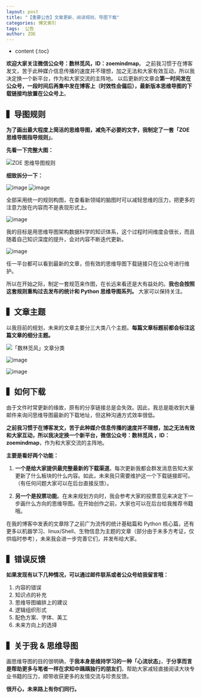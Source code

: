 ```yaml
---
layout: post
title: "【重要公告】文章更新、阅读规则、导图下载"
categories: 博文索引
tags:  公告
author: ZOE
---
```


* content
{:toc}


**欢迎大家关注微信公众号：数林觅风，ID：zoemindmap**。
之前我习惯于在博客发文，苦于此种媒介信息传播的速度并不理想，加之无法和大家有效互动，所以我决定换一个新平台，作为和大家交流的主阵地。
以后更新的文章会**第一时间发在公众号，一段时间后再集中发在博客上（时效性会偏后），最新版本思维导图的下载链接均放置在公众号上**。









## ▍导图规则
**为了画出最大程度上简洁的思维导图，减免不必要的文字，我制定了一套「ZOE 思维导图指导规则」**。

**先看一下完整大图：**

![ZOE 思维导图规则](https://ws4.sinaimg.cn/large/006tNc79ly1fpyk8dqe1rj30zh0k40y3.jpg)

**细致拆分一下：**

![image](https://ws2.sinaimg.cn/large/006tKfTcly1fq1p8mvsuqj30go071dgb.jpg)
![image](https://ws4.sinaimg.cn/large/006tKfTcly1fq1p98vppnj30go0gedhe.jpg)

全部采用统一的规则构图，在查看新领域的脑图时可以减轻思维的压力，把更多的注意力放在内容而不是表现形式上。

![image](https://ws4.sinaimg.cn/large/006tKfTcly1fq1pa4e07oj30go0bg3zm.jpg)

我的目标是用思维导图架构数据科学的知识体系，这个过程时间维度会很长，而且随着自己知识深度的提升，会对内容不断迭代更新。 

![image](https://ws1.sinaimg.cn/large/006tKfTcly1fq1parrcsuj30go0c10ty.jpg)

任一平台都可以看到最新的文章，但有效的思维导图下载链接只在公众号进行维护。


所以在开始之际，制定一套规范来作图，在长远来看还是大有益处的。**我也会按照这套规则重构过去发布的统计和 Python 思维导图系列。** 大家可以保持关注。


## ▍文章主题

以我目前的规划，未来的文章主要分三大类八个主题。**每篇文章标题前都会标注这篇文章的细分主题。**

![「数林觅风」文章分类](https://ws4.sinaimg.cn/large/006tNc79ly1fpya233d1aj30pk0bkmyr.jpg)

![image](https://ws1.sinaimg.cn/large/006tKfTcly1fq1pbnbgbgj30go08kgmd.jpg)

![image](https://ws1.sinaimg.cn/large/006tKfTcly1fq1pc7p1fnj30go06n0th.jpg)

## ▍如何下载

由于文件时常更新的缘故，原有的分享链接总是会失效。因此，我总是能收到大量邮件来询问思维导图最新的下载地址，但这种沟通方式效率很低。

**之前我习惯于在博客发文，苦于此种媒介信息传播的速度并不理想，加之无法有效和大家互动，所以我决定换一个新平台，微信公众号：数林觅风 ，ID：zoemindmap**，作为和大家交流的主阵地。

**主要是看好两个功能：**

1. **一个是给大家提供最完整最新的下载渠道**。每次更新我都会群发消息告知大家更新了什么板块的什么内容。如此，未来我只需要维护这一个下载链接即可。（有任何问题大家可以在后台直接反馈）。

2. **另一个是投票功能**。在未来规划方向时，我会参考大家的投票意见来决定下一步画什么方向的思维导图。在开始创作之前，大家也可以在后台给我推荐书籍哦。

在我的博客中发表的文章除了之前广为流传的统计基础篇和 Python 核心篇，还有更多以机器学习、linux/Shell、生物信息为主题的文章（部分由于未多方考证，仅供临时参考），未来我会进一步完善它们，并发布给大家。

## ▍错误反馈
**如果发现有以下几种情况，可以通过邮件联系或者公众号给我留言哦：**

1. 内容的错误
2. 知识点的补充
3. 思维导图编排上的建议
4. 逻辑组织形式
5. 配色方案、字体、美工
6. 未来方向上的选择

## ▍关于我 & 思维导图
画思维导图的目的很明确，**于我本身是维持学习的一种「心流状态」**，**于分享而言是帮助更多与笔者一样在求知中踽踽独行的朋友们**，帮助大家减轻直接阅读大块专业书籍的压力，顺带收获更多的友情交流与珍贵反馈。


**很开心，未来路上有你们同行。**















